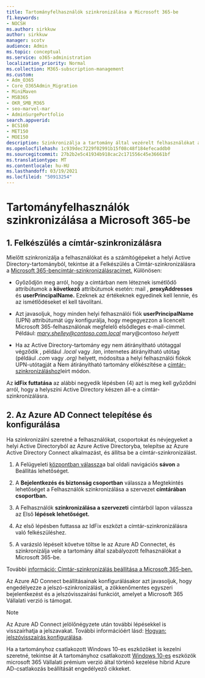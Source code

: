 ```yaml
---
title: Tartományfelhasználók szinkronizálása a Microsoft 365-be
f1.keywords:
- NOCSH
ms.author: sirkkuw
author: sirkkuw
manager: scotv
audience: Admin
ms.topic: conceptual
ms.service: o365-administration
localization_priority: Normal
ms.collection: M365-subscription-management
ms.custom:
- Adm_O365
- Core_O365Admin_Migration
- MiniMaven
- MSB365
- OKR_SMB_M365
- seo-marvel-mar
- AdminSurgePortfolio
search.appverid:
- BCS160
- MET150
- MOE150
description: Szinkronizálja a tartomány által vezérelt felhasználókat a Microsoft 365 Vállalati verzióval.
ms.openlocfilehash: 1c939dec7229f02991b15f08c48f184efecaddb0
ms.sourcegitcommit: 27b2b2e5c41934b918cac2c171556c45e36661bf
ms.translationtype: MT
ms.contentlocale: hu-HU
ms.lasthandoff: 03/19/2021
ms.locfileid: "50913254"
---
```

# <a name="synchronize-domain-users-to-microsoft-365"></a>Tartományfelhasználók szinkronizálása a Microsoft 365-be

## <a name="1-prepare-for-directory-synchronization"></a>1. Felkészülés a címtár-szinkronizálásra 

Mielőtt szinkronizálja a felhasználókat és a számítógépeket a helyi Active Directory-tartományból, tekintse át a Felkészülés a Címtár-szinkronizálásra a [Microsoft 365-bencímtár-szinkronizálásracímet.](../enterprise/prepare-for-directory-synchronization.md) Különösen:

   - Győződjön meg arról, hogy a címtárban nem léteznek ismétlődő attribútumok a **következő** attribútumok esetén: mail , **proxyAddresses** és **userPrincipalName.** Ezeknek az értékeknek egyedinek kell lennie, és az ismétlődéseket el kell távolítani.
   
   - Azt javasoljuk, hogy minden helyi felhasználói fiók **userPrincipalName** (UPN) attribútumát úgy konfigurálja, hogy megegyezzon a licencelt Microsoft 365-felhasználónak megfelelő elsődleges e-mail-címmel. Például: *mary.shelley@contoso.com.local* mary@contoso *helyett*
   
   - Ha az Active Directory-tartomány egy nem átirányítható utótaggal végződik , például *.local* vagy *.lan*, internetes átirányítható utótag (például *.com* vagy *.org)* helyett, módosítsa a helyi felhasználói fiókok UPN-utótagját a Nem átirányítható tartomány előkészítése a [címtár-szinkronizáláshoz](../enterprise/prepare-a-non-routable-domain-for-directory-synchronization.md)leírt módon. 

Az **idFix futtatása** az alábbi negyedik lépésben (4) azt is meg kell győződni arról, hogy a helyszíni Active Directory készen áll-e a címtár-szinkronizálásra.

## <a name="2-install-and-configure-azure-ad-connect"></a>2. Az Azure AD Connect telepítése és konfigurálása

Ha szinkronizálni szeretné a felhasználókat, csoportokat és névjegyeket a helyi Active Directoryból az Azure Active Directoryba, telepítse az Azure Active Directory Connect alkalmazást, és állítsa be a címtár-szinkronizálást. 

 1. A Felügyeleti [központban válassza](https://go.microsoft.com/fwlink/p/?linkid=2024339)a bal oldali navigációs **sávon** a Beállítás lehetőséget.

 2. A **Bejelentkezés és biztonság csoportban** válassza a Megtekintés lehetőséget a Felhasználók szinkronizálása a szervezet **címtárában csoportban.** 

 3. A Felhasználók **szinkronizálása a szervezeti** címtárból lapon válassza az Első **lépések lehetőséget.**

 4. Az első lépésben futtassa az IdFix eszközt a címtár-szinkronizálásra való felkészüléshez.

 5. A varázsló lépéseit követve töltse le az Azure AD Connectet, és szinkronizálja vele a tartomány által szabályozott felhasználókat a Microsoft 365-be.


További [információ: Címtár-szinkronizálás beállítása a Microsoft 365-ben.](../enterprise/set-up-directory-synchronization.md)

Az Azure AD Connect beállításainak konfigurálásakor azt javasoljuk, hogy engedélyezze a  jelszó-szinkronizálást, a zökkenőmentes egyszeri bejelentkezést és a jelszóvisszaírási funkciót, amelyet a Microsoft 365 Vállalati verzió is támogat. 

> [!NOTE]
> Az Azure AD Connect jelölőnégyzete után további lépésekkel is visszaírhatja a jelszavakat. További információért lásd: [Hogyan: jelszóvisszaírás konfigurálása](/azure/active-directory/authentication/howto-sspr-writeback). 

Ha a tartományhoz csatlakozott Windows 10-es eszközöket is kezelni szeretné, tekintse át A tartományhoz csatlakozott [Windows 10-es](manage-windows-devices.md) eszközök microsoft 365 Vállalati prémium verzió által történő kezelése hibrid Azure AD-csatlakozás beállítását engedélyező cikkeket.